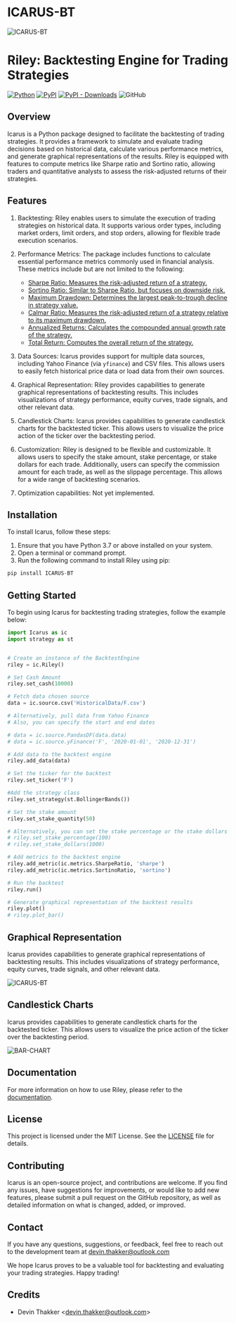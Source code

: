 
# ICARUS-BT

![ICARUS-BT](./preview.jpg?raw=true)

# Riley: Backtesting Engine for Trading Strategies

[![Python](https://img.shields.io/badge/python-3.10%2B-blue)](https://www.python.org/downloads/release/python-310/)
[![PyPI](https://img.shields.io/pypi/v/icarus-bt?color=blue)](https://pypi.org/project/icarus-bt/)
[![PyPI - Downloads](https://img.shields.io/pypi/dm/icarus-bt?color=blue)](https://img.shields.io/github/downloads/devthakker/icarus-bt/total.svg)
![GitHub](https://img.shields.io/pypi/l/icarus-bt?color=blue)

## Overview
Icarus is a Python package designed to facilitate the backtesting of trading strategies. It provides a framework to simulate and evaluate trading decisions based on historical data, calculate various performance metrics, and generate graphical representations of the results. Riley is equipped with features to compute metrics like Sharpe ratio and Sortino ratio, allowing traders and quantitative analysts to assess the risk-adjusted returns of their strategies.

## Features
1. Backtesting: Riley enables users to simulate the execution of trading strategies on historical data. It supports various order types, including market orders, limit orders, and stop orders, allowing for flexible trade execution scenarios.

2. Performance Metrics: The package includes functions to calculate essential performance metrics commonly used in financial analysis. These metrics include but are not limited to the following:
   - [Sharpe Ratio: Measures the risk-adjusted return of a strategy.](https://www.investopedia.com/terms/s/sharperatio.asp)
   - [Sortino Ratio: Similar to Sharpe Ratio, but focuses on downside risk.](https://www.investopedia.com/terms/s/sortinoratio.asp)
   - [Maximum Drawdown: Determines the largest peak-to-trough decline in strategy value.](https://www.investopedia.com/terms/m/maximum-drawdown-mdd.asp)
   - [Calmar Ratio: Measures the risk-adjusted return of a strategy relative to its maximum drawdown.](https://www.investopedia.com/terms/c/calmarratio.asp)
   - [Annualized Returns: Calculates the compounded annual growth rate of the strategy.](https://www.investopedia.com/terms/a/annualized-total-return.asp)
   - [Total Return: Computes the overall return of the strategy.](https://www.investopedia.com/terms/t/totalreturn.asp)

3. Data Sources: Icarus provides support for multiple data sources, including Yahoo Finance (via `yfinance`) and CSV files. This allows users to easily fetch historical price data or load data from their own sources.

4. Graphical Representation: Riley provides capabilities to generate graphical representations of backtesting results. This includes visualizations of strategy performance, equity curves, trade signals, and other relevant data.

5. Candlestick Charts: Icarus provides capabilities to generate candlestick charts for the backtested ticker. This allows users to visualize the price action of the ticker over the backtesting period.

6. Customization: Riley is designed to be flexible and customizable. It allows users to specify the stake amount, stake percentage, or stake dollars for each trade. Additionally, users can specify the commission amount for each trade, as well as the slippage percentage. This allows for a wide range of backtesting scenarios.

7. Optimization capabilities: Not yet implemented.

## Installation
To install Icarus, follow these steps:

1. Ensure that you have Python 3.7 or above installed on your system.
2. Open a terminal or command prompt.
3. Run the following command to install Riley using pip:

```python
pip install ICARUS-BT
```

## Getting Started
To begin using Icarus for backtesting trading strategies, follow the example below:

```python
import Icarus as ic
import strategy as st


# Create an instance of the BacktestEngine
riley = ic.Riley()

# Set Cash Amount
riley.set_cash(10000)

# Fetch data chosen source
data = ic.source.csv('HistoricalData/F.csv')

# Alternatively, pull data from Yahoo Finance
# Also, you can specify the start and end dates

# data = ic.source.PandasDF(data.data)
# data = ic.source.yFinance('F', '2020-01-01', '2020-12-31')

# Add data to the backtest engine
riley.add_data(data)

# Set the ticker for the backtest
riley.set_ticker('F')

#Add the strategy class
riley.set_strategy(st.BollingerBands())

# Set the stake amount
riley.set_stake_quantity(50)

# Alternatively, you can set the stake percentage or the stake dollars
# riley.set_stake_percentage(100)
# riley.set_stake_dollars(1000)

# Add metrics to the backtest engine
riley.add_metric(ic.metrics.SharpeRatio, 'sharpe')
riley.add_metric(ic.metrics.SortinoRatio, 'sortino')

# Run the backtest
riley.run()

# Generate graphical representation of the backtest results
riley.plot()
# riley.plot_bar()
```

## Graphical Representation
Icarus provides capabilities to generate graphical representations of backtesting results. This includes visualizations of strategy performance, equity curves, trade signals, and other relevant data.

![ICARUS-BT](./Backtest.png?raw=true)

## Candlestick Charts
Icarus provides capabilities to generate candlestick charts for the backtested ticker. This allows users to visualize the price action of the ticker over the backtesting period.

![BAR-CHART](./Candlestick.png?raw=true)


## Documentation
For more information on how to use Riley, please refer to the [documentation](https://icarus-bt.readthedocs.io/en/latest/).

## License
This project is licensed under the MIT License. See the [LICENSE](LICENSE) file for details.

## Contributing
Icarus is an open-source project, and contributions are welcome. If you find any issues, have suggestions for improvements, or would like to add new features, please submit a pull request on the GitHub repository, as well as detailed information on what is changed, added, or improved.

## Contact
If you have any questions, suggestions, or feedback, feel free to reach out to the development team at devin.thakker@outlook.com

We hope Icarus proves to be a valuable tool for backtesting and evaluating your trading strategies. Happy trading!

## Credits

- Devin Thakker \<<devin.thakker@outlook.com>>